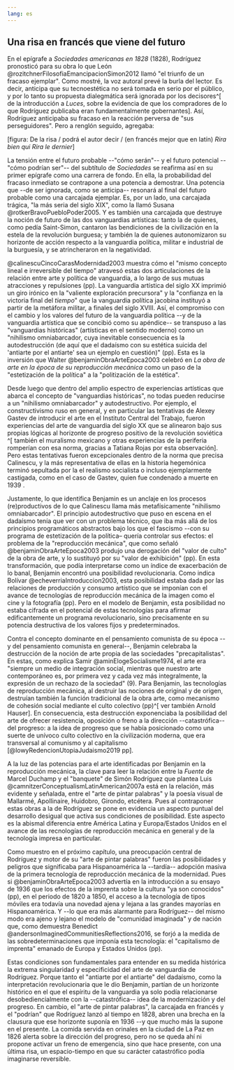 ```yaml
---
lang: es
---
```


## Una risa en francés que viene del futuro

En el epígrafe a *Sociedades americanas en 1828* (1828), Rodríguez pronosticó para su obra lo que León @rozitchnerFilosofiaEmancipacionSimon2012 llamó "el triunfo de un fracaso ejemplar". Como mostré, la voz autoral prevé la burla del lector. Es decir, anticipa que su tecnoestética no será tomada en serio por el público, y por lo tanto su propuesta dialegmática será ignorada por los decisores^[ de la introducción a *Luces*, sobre la evidencia de que los compradores de lo que Rodríguez publicaba eran fundamentalmente gobernantes]. Así, Rodríguez anticipaba su fracaso en la reacción perversa de "sus perseguidores". Pero a renglón seguido, agregaba:

[figura: De la risa / podrá el autor decir / (en francés mejor que en latín) *Rira bien qui Rira le dernier*]

La tensión entre el futuro probable --"cómo serán"-- y el futuro potencial --"cómo podrían ser"-- del subtítulo de *Sociedades* se reafirma así en su primer epígrafe como una carrera de fondo. En ella, la probabilidad del fracaso inmediato se contrapone a una potencia a demostrar. Una potencia que --de ser ignorada, como se anticipa-- resonará al final del futuro probable como una carcajada ejemplar. Es, por un lado, una carcajada trágica, "la más seria del siglo XIX", como la llamó Susana @rotkerBravoPuebloPoder2005.  Y es también una carcajada que destruye la noción de futuro de las dos vanguardias artísticas: tanto la de quienes, como pedía Saint-Simon, cantaron las bendiciones de la civilización en la estela de la revolución burguesa; y también la de quienes autonomizaron su horizonte de acción respecto a la vanguardia política, militar e industrial de la burguesía, y se atrincheraron en la negatividad.

@calinescuCincoCarasModernidad2003 muestra cómo el "mismo concepto lineal e irreversible del tiempo" atravesó estas dos articulaciones de la relación entre arte y política de vanguardia, a lo largo de sus mutuas atracciones y repulsiones (pp). La vanguardia artística del siglo XX imprimió  un giro irónico en la "valiente exploración precursora" y la "confianza en la victoria final del *tiempo*" que la vanguardia política jacobina instituyó a partir de la metáfora militar, a finales del siglo XVIII. Así, el compromiso con el cambio y los valores del futuro de la vanguardia política --y de la vanguardia artística que se concibió como su apéndice-- se transpuso a las "vanguardias históricas" (artísticas en el sentido moderno) como un "nihilismo omniabarcador, cuya inevitable consecuencia es la autodestrucción (de aquí que el dadaísmo con su estética suicida del 'antiarte por el antiarte' sea un ejemplo en cuestión)" (pp). Esta es la inversión que Walter @benjaminObraArteEpoca2003 celebró en *La obra de arte en la época de su reproducción mecánica* como un paso de la "estetización de la política" a la "politización de la estética".

Desde luego que dentro del amplio espectro de experiencias artísticas que abarca el concepto de "vanguardias históricas", no todas pueden reducirse a un "nihilismo omniabarcador" y autodestructivo. Por ejemplo, el constructivismo ruso en general, y en particular las tentativas de Alexey Gastev de introducir el arte en el Instituto Central del Trabajo, fueron experiencias del arte de vanguardia del siglo XX que se alinearon bajo sus propias lógicas al horizonte de progreso positivo de la revolución soviética  ^[ también el muralismo mexicano y otras experiencias de la periferia romperían con esa norma, gracias a Tatiana Rojas por esta observación]. Pero estas tentativas fueron excepcionales dentro de la norma que precisa Calinescu, y la más representativa de ellas en la historia hegemónica terminó sepultada por la el realismo socialista o incluso ejemplarmente castigada, como en el caso de Gastev, quien fue condenado a muerte en 1939 . 

Justamente, lo que identifica Benjamin es un anclaje en los procesos (re)productivos de lo que Calinescu llama más metafísicamente "nihilismo omniabarcador".  El principio autodestructivo que puso en escena en el dadaísmo tenía que ver con un problema técnico, que iba más allá de los principios programáticos abstractos bajo los que el fascismo --con su programa de estetización de la política– quería controlar sus efectos: el problema de la "reproducción mecánica", que como señaló @benjaminObraArteEpoca2003 produjo una derogación del "valor de culto" de la obra de arte, y  lo sustituyó por su "valor de exhibición" (pp). En esta transformación, que podía interpretarse como un índice de exacerbación de lo banal, Benjamin encontró una posibilidad revolucionaria. Como  indica Bolívar @echeverriaIntroduccion2003, esta posibilidad estaba dada por las relaciones de producción y consumo artístico que se imponían con el avance de tecnologías de reproducción mecánica de la imagen como el cine y la fotografía (pp). Pero en el modelo de Benjamin, esta posibilidad no estaba cifrada en el potencial de estas tecnologías para afirmar edificantemente un programa revolucionario, sino precisamente en su potencia destructiva de los valores fijos y predeterminados.

Contra el concepto dominante en el pensamiento comunista de su época --y del pensamiento comunista en general--, Benjamin celebraba la destrucción de la noción de arte propia de las sociedades "precapitalistas". En estas, como explica Samir @aminElogeSocialisme1974, el arte era "siempre un medio de integración social, mientras que nuestro arte contemporáneo es, por primera vez y cada vez más integralmente, la expresión de un rechazo de la sociedad" (9). Para Benjamin, las tecnologías de reproducción mecánica, al destruir las nociones de original y de origen, destruían también la función tradicional de la obra arte, como mecanismo de cohesión social mediante el culto colectivo (pp)^[ ver también Arnold Hauser]. En consecuencia, esta destrucción exponenciaba la posibilidad del arte de ofrecer resistencia, oposición o freno a la dirección --catastrófica-- del progreso: a la idea de progreso que se había posicionado como una suerte de unívoco culto colectivo en la civilización moderna, que era transversal al comunismo y al capitalismo [@lowyRedencionUtopiaJudaismo2019 pp]. 

A la luz de las potencias para el arte identificadas por Benjamin en la reproducción mecánica, la clave para leer la relación entre la *Fuente* de Marcel Duchamp y el "banquete" de Simón Rodríguez que plantea Luis @camnitzerConceptualismLatinAmerican2007a está en la relación, más evidente y señalada, entre el "arte de pintar palabras" y la poesía visual de Mallarmé, Apollinaire, Huidobro, Girondo, etcétera. Pues al contraponer estas obras a la de Rodríguez se pone en evidencia un aspecto puntual del desarrollo desigual que activa sus condiciones de posibilidad. Este aspecto es la abismal diferencia entre América Latina y Europa/Estados Unidos en el avance de las recnologías de reproducción mecánica en general y de la  tecnología impresa en particular. 

Como muestro en el próximo capítulo, una preocupación central de Rodríguez y motor de su "arte de pintar palabras" fueron las posibilidades y peligros que significaba para Hispanoamérica la --tardía-- adopción masiva de la primera tecnología de reproducción mecánica de la modernidad. Pues si @benjaminObraArteEpoca2003 advertía en la introducción a su ensayo de 1936 que los efectos de la imprenta sobre la cultura "ya son conocidos"  (pp), en el periodo de 1820 a 1850, el acceso a la tecnología de tipos móviles era todavía una novedad ajena y lejana a las grandes mayorías en Hispanoamérica. Y --lo que era más alarmante para Rodríguez-- del mismo modo era ajeno y lejano el modelo de "comunidad imaginada" y de nación que, como demuestra Benedict @andersonImaginedCommunitiesReflections2016, se forjó a la medida de las sobredeterminaciones que imponía esta tecnología: el "capitalismo de imprenta" emanado de Europa y Estados Unidos (pp).

Estas condiciones son fundamentales para entender en su medida histórica la extrema singularidad y especificidad del arte de vanguardia de Rodríguez. Porque tanto el "antiarte por el antiarte" del dadaísmo, como la interpretación revolucionaria que le dio Benjamin, partían de un horizonte histórico en el que el espíritu de la vanguardia ya solo podía relacionarse desobediencialmente con la --catastrófica-- idea de la modernización y del progreso. En cambio, el "arte de pintar palabras", la carcajada en francés y el "podrían" que Rodríguez lanzó al tiempo en 1828, abren una brecha en  la clausura que ese horizonte suponía en 1936 --y que mucho más la supone en el presente. La comida servida en orinales en la ciudad de La Paz en 1826 alerta sobre la dirección del progreso, pero no se queda ahí ni propone activar un freno de emergencia, sino que hace presente, con una última risa, un espacio-tiempo en que su carácter catastrófico podía imaginarse reversible.